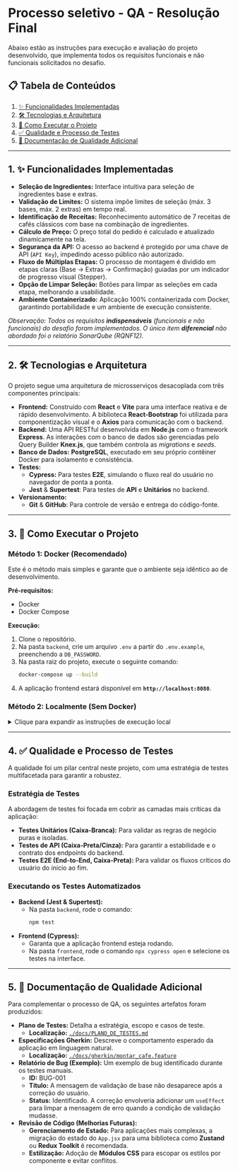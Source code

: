 # Processo seletivo - QA - Resolução Final

Abaixo estão as instruções para execução e avaliação do projeto desenvolvido, que implementa todos os requisitos funcionais e não funcionais solicitados no desafio.

## 📋 Tabela de Conteúdos

1. [✨ Funcionalidades Implementadas](#1--funcionalidades-implementadas)
2. [🛠️ Tecnologias e Arquitetura](#2--tecnologias-e-arquitetura)
3. [🚀 Como Executar o Projeto](#3--como-executar-o-projeto)
4. [✅ Qualidade e Processo de Testes](#4--qualidade-e-processo-de-testes)
5. [📄 Documentação de Qualidade Adicional](#5--documentação-de-qualidade-adicional)

---

## 1. ✨ Funcionalidades Implementadas

- **Seleção de Ingredientes:** Interface intuitiva para seleção de ingredientes base e extras.
- **Validação de Limites:** O sistema impõe limites de seleção (máx. 3 bases, máx. 2 extras) em tempo real.
- **Identificação de Receitas:** Reconhecimento automático de 7 receitas de cafés clássicos com base na combinação de ingredientes.
- **Cálculo de Preço:** O preço total do pedido é calculado e atualizado dinamicamente na tela.
- **Segurança da API:** O acesso ao backend é protegido por uma chave de API (`API Key`), impedindo acesso público não autorizado.
- **Fluxo de Múltiplas Etapas:** O processo de montagem é dividido em etapas claras (Base → Extras → Confirmação) guiadas por um indicador de progresso visual (Stepper).
- **Opção de Limpar Seleção:** Botões para limpar as seleções em cada etapa, melhorando a usabilidade.
- **Ambiente Containerizado:** Aplicação 100% containerizada com Docker, garantindo portabilidade e um ambiente de execução consistente.

_Observação: Todos os requisitos **indispensáveis** (funcionais e não funcionais) do desafio foram implementados. O único item **diferencial** não abordado foi o relatório SonarQube (RQNF12)._

---

## 2. 🛠️ Tecnologias e Arquitetura

O projeto segue uma arquitetura de microsserviços desacoplada com três componentes principais:

- **Frontend:** Construído com **React** e **Vite** para uma interface reativa e de rápido desenvolvimento. A biblioteca **React-Bootstrap** foi utilizada para componentização visual e o **Axios** para comunicação com o backend.
- **Backend:** Uma API RESTful desenvolvida em **Node.js** com o framework **Express**. As interações com o banco de dados são gerenciadas pelo Query Builder **Knex.js**, que também controla as _migrations_ e _seeds_.
- **Banco de Dados:** **PostgreSQL**, executado em seu próprio contêiner Docker para isolamento e consistência.
- **Testes:**
  - **Cypress:** Para testes **E2E**, simulando o fluxo real do usuário no navegador de ponta a ponta.
  - **Jest** & **Supertest**: Para testes de **API** e **Unitários** no backend.
- **Versionamento:**
  - **Git** & **GitHub**: Para controle de versão e entrega do código-fonte.

---

## 3. 🚀 Como Executar o Projeto

### **Método 1: Docker (Recomendado)**

Este é o método mais simples e garante que o ambiente seja idêntico ao de desenvolvimento.

**Pré-requisitos:**

- Docker
- Docker Compose

**Execução:**

1.  Clone o repositório.
2.  Na pasta `backend`, crie um arquivo `.env` a partir do `.env.example`, preenchendo a `DB_PASSWORD`.
3.  Na pasta raiz do projeto, execute o seguinte comando:
    ```bash
    docker-compose up --build
    ```
4.  A aplicação frontend estará disponível em **`http://localhost:8080`**.

### **Método 2: Localmente (Sem Docker)**

<details>
<summary>Clique para expandir as instruções de execução local</summary>

#### **Backend**

1.  **Navegue até a pasta `backend`**: `cd backend`
2.  **Instale as dependências**: `npm install`
3.  **Configure o banco de dados**:
    - Garanta que o PostgreSQL esteja rodando localmente.
    - Crie um banco de dados chamado `cafeteria_db`.
    - Crie o arquivo `.env` a partir do `.env.example` com suas credenciais.
4.  **Rode as Migrations e Seeds**:
    ```bash
    npx knex migrate:latest
    npx knex seed:run
    ```
5.  **Inicie o servidor**: `npm run dev`. O servidor rodará em `http://localhost:4000`.

#### **Frontend**

1.  **Navegue até a pasta `frontend`**: `cd frontend`
2.  **Instale as dependências**: `npm install`
3.  **Inicie a aplicação**: `npm run dev`. A aplicação rodará em `http://localhost:5173`.
</details>

---

## 4. ✅ Qualidade e Processo de Testes

A qualidade foi um pilar central neste projeto, com uma estratégia de testes multifacetada para garantir a robustez.

### **Estratégia de Testes**

A abordagem de testes foi focada em cobrir as camadas mais críticas da aplicação:

- **Testes Unitários (Caixa-Branca):** Para validar as regras de negócio puras e isoladas.
- **Testes de API (Caixa-Preta/Cinza):** Para garantir a estabilidade e o contrato dos endpoints do backend.
- **Testes E2E (End-to-End, Caixa-Preta):** Para validar os fluxos críticos do usuário do início ao fim.

### **Executando os Testes Automatizados**

- **Backend (Jest & Supertest):**
  - Na pasta `backend`, rode o comando:
    ```bash
    npm test
    ```
- **Frontend (Cypress):**
  - Garanta que a aplicação frontend esteja rodando.
  - Na pasta `frontend`, rode o comando `npx cypress open` e selecione os testes na interface.

---

## 5. 📄 Documentação de Qualidade Adicional

Para complementar o processo de QA, os seguintes artefatos foram produzidos:

- **Plano de Testes:** Detalha a estratégia, escopo e casos de teste.
  - **Localização:** [`./docs/PLANO_DE_TESTES.md`](./docs/PLANO_DE_TESTES.md)
- **Especificações Gherkin:** Descreve o comportamento esperado da aplicação em linguagem natural.
  - **Localização:** [`./docs/gherkin/montar_cafe.feature`](./docs/gherkin/montar_cafe.feature)
- **Relatório de Bug (Exemplo):** Um exemplo de bug identificado durante os testes manuais.
  - **ID:** BUG-001
  - **Título:** A mensagem de validação de base não desaparece após a correção do usuário.
  - **Status:** Identificado. A correção envolveria adicionar um `useEffect` para limpar a mensagem de erro quando a condição de validação mudasse.
- **Revisão de Código (Melhorias Futuras):**
  - **Gerenciamento de Estado:** Para aplicações mais complexas, a migração do estado do `App.jsx` para uma biblioteca como **Zustand** ou **Redux Toolkit** é recomendada.
  - **Estilização:** Adoção de **Módulos CSS** para escopar os estilos por componente e evitar conflitos.
